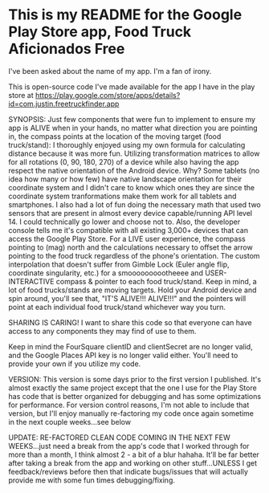 # This is my README for the Google Play Store app, Food Truck Aficionados Free

I've been asked about the name of my app. I'm a fan of irony.

This is open-source code I've made available for the app I have in the play store at https://play.google.com/store/apps/details?id=com.justin.freetruckfinder.app


SYNOPSIS:
Just few components that were fun to implement to ensure my app is ALIVE when in your hands, no matter what direction you are pointing in, the compass points at the location of the moving target (food truck/stand):
I thoroughly enjoyed using my own formula for calculating distance because it was more fun. Utilizing transformation matrices to allow for all rotations (0, 90, 180, 270) of a device while also having the app respect the native orientation of the Android device. Why? Some tablets (no idea how many or how few) have native landscape orientation for their coordinate system and I didn't care to know which ones they are since the coordinate system tranformations make them work for all tablets and smartphones. I also had a lot of fun doing the necessary math that used two sensors that are present in almost every device capable/running API level 14. I could technically go lower and choose not to. Also, the developer console tells me it's compatible with all existing 3,000+ devices that can access the Google Play Store. For a LIVE user experience, the compass pointing to (mag) north and the calculations necessary to offset the arrow pointing to the food truck regardless of the phone's orientation. The custom interpolation that doesn't suffer from Gimble Lock (Euler angle flip, coordinate singularity, etc.) for a smoooooooootheeee and USER-INTERACTIVE compass & pointer to each food truck/stand. Keep in mind, a lot of food trucks/stands are moving targets. Hold your Android device and spin around, you'll see that, "IT'S ALIVE!!! ALIVE!!!" and the pointers will point at each individual food truck/stand whichever way you turn.


SHARING IS CARING!
I want to share this code so that everyone can have access to any components they may find of use to them.

Keep in mind the FourSquare clientID and clientSecret are no longer valid, and the Google Places API key is no longer valid either. You'll need to provide your own if you utilize my code.


VERSION:
This version is some days prior to the first version I published. It's almost exactly the same project except that the one I use for the Play Store has code that is better organized for debugging and has some optimizations for performance. For version control reasons, I'm not able to include that version, but I'll enjoy manually re-factoring my code once again sometime in the next couple weeks...see below


UPDATE:
RE-FACTORED CLEAN CODE COMING IN THE NEXT FEW WEEKS...just need a break from the app's code that I worked through for more than a month, I think almost 2 - a bit of a blur hahaha. It'll be far better after taking a break from the app and working on other stuff...UNLESS I get feedback/reviews before then that indicate bugs/issues that will actually provide me with some fun times debugging/fixing.
